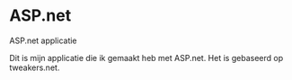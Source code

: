 # ASP.net
ASP.net applicatie

Dit is mijn applicatie die ik gemaakt heb met ASP.net.
Het is gebaseerd op tweakers.net.
